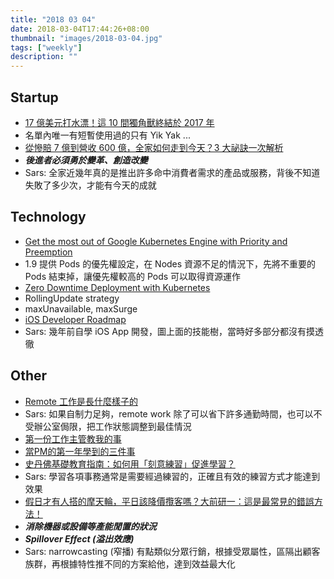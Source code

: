 ```yaml
---
title: "2018 03 04"
date: 2018-03-04T17:44:26+08:00
thumbnail: "images/2018-03-04.jpg"
tags: ["weekly"]
description: ""
---
```


## Startup

* [17 億美元打水漂！這 10 間獨角獸終結於 2017 年](https://www.stockfeel.com.tw/17-%E5%84%84%E7%BE%8E%E5%85%83%E6%89%93%E6%B0%B4%E6%BC%82%EF%BC%81%E9%80%99-10-%E9%96%93%E7%8D%A8%E8%A7%92%E7%8D%B8%E7%B5%82%E7%B5%90%E6%96%BC-2017-%E5%B9%B4/)
 * 名單內唯一有短暫使用過的只有 Yik Yak ...
* [從慘賠 7 億到營收 600 億，全家如何走到今天？3 大祕訣一次解析](https://www.managertoday.com.tw/articles/view/55585)
 * ***後進者必須勇於變革、創造改變***
 * Sars: 全家近幾年真的是推出許多命中消費者需求的產品或服務，背後不知道失敗了多少次，才能有今天的成就

## Technology

* [Get the most out of Google Kubernetes Engine with Priority and Preemption](https://cloudplatform.googleblog.com/2018/02/get-the-most-out-of-Google-Kubernetes-Engine-with-Priority-and-Preemption.html)
 * 1.9 提供 Pods 的優先權設定，在 Nodes 資源不足的情況下，先將不重要的 Pods 結束掉，讓優先權較高的 Pods 可以取得資源運作
* [Zero Downtime Deployment with Kubernetes](http://rahmonov.me/posts/zero-downtime-deployment-with-kubernetes/)
 * RollingUpdate strategy
 * maxUnavailable, maxSurge
* [iOS Developer Roadmap](https://github.com/BohdanOrlov/iOS-Developer-Roadmap)
 * Sars: 幾年前自學 iOS App 開發，圖上面的技能樹，當時好多部分都沒有摸透徹

## Other

* [Remote 工作是長什麼樣子的](https://medium.com/@alxtz.tw/remote-%E5%B7%A5%E4%BD%9C%E6%98%AF%E9%95%B7%E4%BB%80%E9%BA%BC%E6%A8%A3%E5%AD%90%E7%9A%84-abea0ff44562)
 * Sars: 如果自制力足夠，remote work 除了可以省下許多通勤時間，也可以不受辦公室侷限，把工作狀態調整到最佳情況
* [第一份工作主管教我的事](https://medium.com/@evonneyifangtsai/2ef9081cb8f6)
* [當PM的第一年學到的三件事](https://medium.com/@evonneyifangtsai/d2f570157f54)
* [史丹佛基礎教育指南：如何用「刻意練習」促進學習？](https://www.thenewslens.com/article/90255)
 * Sars: 學習各項事務通常是需要經過練習的，正確且有效的練習方式才能達到效果
* [假日才有人搭的摩天輪，平日該降價攬客嗎？大前研一：這是最常見的錯誤方法！](https://www.managertoday.com.tw/books/view/55578)
 * ***消除機器或設備等產能閒置的狀況***
 * ***Spillover Effect (溢出效應)***
 * Sars: narrowcasting (窄播) 有點類似分眾行銷，根據受眾屬性，區隔出顧客族群，再根據特性推不同的方案給他，達到效益最大化
